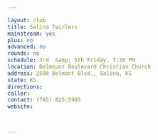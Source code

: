 ```yaml
---

layout: club
title: Salina Twirlers
mainstream: yes
plus: no
advanced: no
rounds: no
schedule: 3rd  &amp; 5th Friday, 7:30 PM
location: Belmount Boulevard Christian Church
address: 2508 Belmont Blvd., Salina, KS
state: KS
directions: 
caller: 
contact: (785) 825-5905
website: 



---
```


